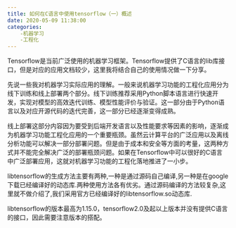 ```yaml
---
title: 如何在C语言中使用tensorflow（一）概述
date: 2020-05-09 11:38:00
categories:
	-机器学习
	-工程化
---
```


Tensorflow是当前广泛使用的机器学习框架。Tensorflow提供了C语言的lib库接口，但是对应的应用文档较少，这里我将结合自己的使用情况做一下分享。

先说一些我对机器学习实际应用的理解。一般来说机器学习功能的工程化应用分为线下训练和线上部署两个部分。线下训练推荐采用Python脚本语言进行快速开发，实现对模型的高效迭代训练、模型性能评价与验证。这一部分由于Python语言以及对应开源代码的迭代完善，这一部分已经逐渐变得成熟。

线上部署这部分内容因为要受到后端开发语言以及性能要求等因素的影响，逐渐成为机器学习功能工程化应用的一个重要瓶颈。虽然云计算平台的广泛应用以及离线分析功能可以解决一部分部署问题。但是由于成本和安全等方面的考量，这两种方式并不能完全解决广泛的部署瓶颈问题。如果在Tensorflow中可以很好的C语言中广泛部署应用，这就对机器学习功能的工程化落地推进了一小步。

libtensorflow的生成方法主要有两种,一种是通过源码自己编译,另一种是在google下载已经编译好的动态库.两种使用方法各有优劣。通过源码编译的方法较复杂,这里就不做介绍了,我们采用官方已经编译好的libtensorflow.so动态库.

libtensorflow的版本最高为1.15.0，tensorflow2.0及起以上版本并没有提供C语言的接口，因此需要注意版本的搭配。
